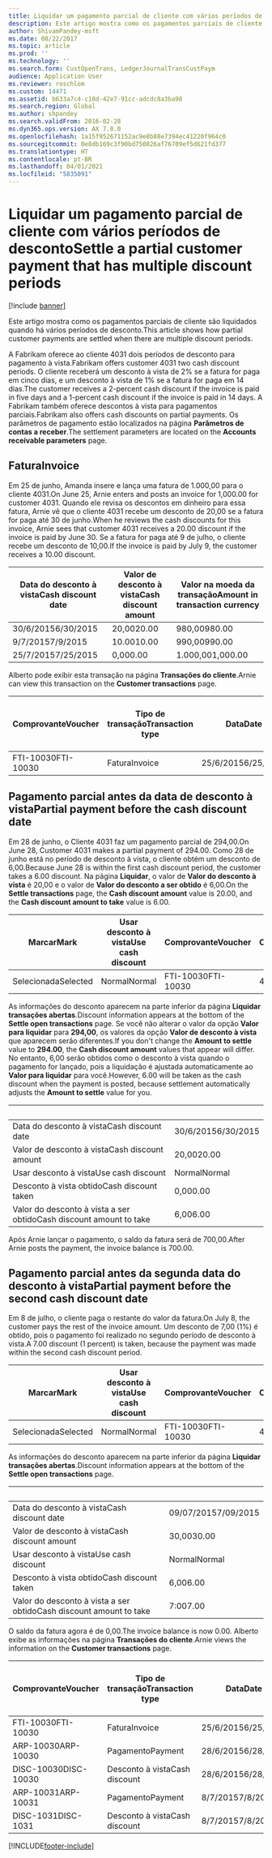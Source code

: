 ```yaml
---
title: Liquidar um pagamento parcial de cliente com vários períodos de desconto
description: Este artigo mostra como os pagamentos parciais de cliente são liquidados quando há vários períodos de desconto.
author: ShivamPandey-msft
ms.date: 08/22/2017
ms.topic: article
ms.prod: ''
ms.technology: ''
ms.search.form: CustOpenTrans, LedgerJournalTransCustPaym
audience: Application User
ms.reviewer: roschlom
ms.custom: 14471
ms.assetid: b633a7c4-c18d-42e7-91cc-adcdc8a3ba98
ms.search.region: Global
ms.author: shpandey
ms.search.validFrom: 2016-02-28
ms.dyn365.ops.version: AX 7.0.0
ms.openlocfilehash: 1a15f952671152ac9e8b88e7394ec41220f964c0
ms.sourcegitcommit: 0e8db169c3f90bd750826af76709ef5d621fd377
ms.translationtype: HT
ms.contentlocale: pt-BR
ms.lasthandoff: 04/01/2021
ms.locfileid: "5835091"
---
```

# <a name="settle-a-partial-customer-payment-that-has-multiple-discount-periods"></a><span data-ttu-id="b6699-103">Liquidar um pagamento parcial de cliente com vários períodos de desconto</span><span class="sxs-lookup"><span data-stu-id="b6699-103">Settle a partial customer payment that has multiple discount periods</span></span>

[!include [banner](../includes/banner.md)]

<span data-ttu-id="b6699-104">Este artigo mostra como os pagamentos parciais de cliente são liquidados quando há vários períodos de desconto.</span><span class="sxs-lookup"><span data-stu-id="b6699-104">This article shows how partial customer payments are settled when there are multiple discount periods.</span></span>

<span data-ttu-id="b6699-105">A Fabrikam oferece ao cliente 4031 dois períodos de desconto para pagamento à vista.</span><span class="sxs-lookup"><span data-stu-id="b6699-105">Fabrikam offers customer 4031 two cash discount periods.</span></span> <span data-ttu-id="b6699-106">O cliente receberá um desconto à vista de 2% se a fatura for paga em cinco dias, e um desconto à vista de 1% se a fatura for paga em 14 dias.</span><span class="sxs-lookup"><span data-stu-id="b6699-106">The customer receives a 2-percent cash discount if the invoice is paid in five days and a 1-percent cash discount if the invoice is paid in 14 days.</span></span> <span data-ttu-id="b6699-107">A Fabrikam também oferece descontos à vista para pagamentos parciais.</span><span class="sxs-lookup"><span data-stu-id="b6699-107">Fabrikam also offers cash discounts on partial payments.</span></span> <span data-ttu-id="b6699-108">Os parâmetros de pagamento estão localizados na página **Parâmetros de contas a receber**.</span><span class="sxs-lookup"><span data-stu-id="b6699-108">The settlement parameters are located on the **Accounts receivable parameters** page.</span></span>

## <a name="invoice"></a><span data-ttu-id="b6699-109">Fatura</span><span class="sxs-lookup"><span data-stu-id="b6699-109">Invoice</span></span>
<span data-ttu-id="b6699-110">Em 25 de junho, Amanda insere e lança uma fatura de 1.000,00 para o cliente 4031.</span><span class="sxs-lookup"><span data-stu-id="b6699-110">On June 25, Arnie enters and posts an invoice for 1,000.00 for customer 4031.</span></span> <span data-ttu-id="b6699-111">Quando ele revisa os descontos em dinheiro para essa fatura, Arnie vê que o cliente 4031 recebe um desconto de 20,00 se a fatura for paga até 30 de junho.</span><span class="sxs-lookup"><span data-stu-id="b6699-111">When he reviews the cash discounts for this invoice, Arnie sees that customer 4031 receives a 20.00 discount if the invoice is paid by June 30.</span></span> <span data-ttu-id="b6699-112">Se a fatura for paga até 9 de julho, o cliente recebe um desconto de 10,00.</span><span class="sxs-lookup"><span data-stu-id="b6699-112">If the invoice is paid by July 9, the customer receives a 10.00 discount.</span></span>

| <span data-ttu-id="b6699-113">Data do desconto à vista</span><span class="sxs-lookup"><span data-stu-id="b6699-113">Cash discount date</span></span> | <span data-ttu-id="b6699-114">Valor de desconto à vista</span><span class="sxs-lookup"><span data-stu-id="b6699-114">Cash discount amount</span></span> | <span data-ttu-id="b6699-115">Valor na moeda da transação</span><span class="sxs-lookup"><span data-stu-id="b6699-115">Amount in transaction currency</span></span> |
|--------------------|----------------------|--------------------------------|
| <span data-ttu-id="b6699-116">30/6/2015</span><span class="sxs-lookup"><span data-stu-id="b6699-116">6/30/2015</span></span>          | <span data-ttu-id="b6699-117">20,00</span><span class="sxs-lookup"><span data-stu-id="b6699-117">20.00</span></span>                | <span data-ttu-id="b6699-118">980,00</span><span class="sxs-lookup"><span data-stu-id="b6699-118">980.00</span></span>                         |
| <span data-ttu-id="b6699-119">9/7/2015</span><span class="sxs-lookup"><span data-stu-id="b6699-119">7/9/2015</span></span>           | <span data-ttu-id="b6699-120">10.00</span><span class="sxs-lookup"><span data-stu-id="b6699-120">10.00</span></span>                | <span data-ttu-id="b6699-121">990,00</span><span class="sxs-lookup"><span data-stu-id="b6699-121">990.00</span></span>                         |
| <span data-ttu-id="b6699-122">25/7/2015</span><span class="sxs-lookup"><span data-stu-id="b6699-122">7/25/2015</span></span>          | <span data-ttu-id="b6699-123">0,00</span><span class="sxs-lookup"><span data-stu-id="b6699-123">0.00</span></span>                 | <span data-ttu-id="b6699-124">1.000,00</span><span class="sxs-lookup"><span data-stu-id="b6699-124">1,000.00</span></span>                       |

<span data-ttu-id="b6699-125">Alberto pode exibir esta transação na página **Transações do cliente**.</span><span class="sxs-lookup"><span data-stu-id="b6699-125">Arnie can view this transaction on the **Customer transactions** page.</span></span>

| <span data-ttu-id="b6699-126">Comprovante</span><span class="sxs-lookup"><span data-stu-id="b6699-126">Voucher</span></span>   | <span data-ttu-id="b6699-127">Tipo de transação</span><span class="sxs-lookup"><span data-stu-id="b6699-127">Transaction type</span></span> | <span data-ttu-id="b6699-128">Data</span><span class="sxs-lookup"><span data-stu-id="b6699-128">Date</span></span>      | <span data-ttu-id="b6699-129">Fatura</span><span class="sxs-lookup"><span data-stu-id="b6699-129">Invoice</span></span> | <span data-ttu-id="b6699-130">Valor em débito na moeda da transação</span><span class="sxs-lookup"><span data-stu-id="b6699-130">Amount in transaction currency debit</span></span> | <span data-ttu-id="b6699-131">Valor em crédito na moeda da transação</span><span class="sxs-lookup"><span data-stu-id="b6699-131">Amount in transaction currency credit</span></span> | <span data-ttu-id="b6699-132">Saldo</span><span class="sxs-lookup"><span data-stu-id="b6699-132">Balance</span></span>  | <span data-ttu-id="b6699-133">Moeda</span><span class="sxs-lookup"><span data-stu-id="b6699-133">Currency</span></span> |
|-----------|------------------|-----------|---------|--------------------------------------|---------------------------------------|----------|----------|
| <span data-ttu-id="b6699-134">FTI-10030</span><span class="sxs-lookup"><span data-stu-id="b6699-134">FTI-10030</span></span> | <span data-ttu-id="b6699-135">Fatura</span><span class="sxs-lookup"><span data-stu-id="b6699-135">Invoice</span></span>          | <span data-ttu-id="b6699-136">25/6/2015</span><span class="sxs-lookup"><span data-stu-id="b6699-136">6/25/2015</span></span> | <span data-ttu-id="b6699-137">10030</span><span class="sxs-lookup"><span data-stu-id="b6699-137">10030</span></span>   | <span data-ttu-id="b6699-138">1.000,00</span><span class="sxs-lookup"><span data-stu-id="b6699-138">1,000.00</span></span>                             |                                       | <span data-ttu-id="b6699-139">1.000,00</span><span class="sxs-lookup"><span data-stu-id="b6699-139">1,000.00</span></span> | <span data-ttu-id="b6699-140">USD</span><span class="sxs-lookup"><span data-stu-id="b6699-140">USD</span></span>      |

## <a name="partial-payment-before-the-cash-discount-date"></a><span data-ttu-id="b6699-141">Pagamento parcial antes da data de desconto à vista</span><span class="sxs-lookup"><span data-stu-id="b6699-141">Partial payment before the cash discount date</span></span>
<span data-ttu-id="b6699-142">Em 28 de junho, o Cliente 4031 faz um pagamento parcial de 294,00.</span><span class="sxs-lookup"><span data-stu-id="b6699-142">On June 28, Customer 4031 makes a partial payment of 294.00.</span></span> <span data-ttu-id="b6699-143">Como 28 de junho está no período de desconto à vista, o cliente obtém um desconto de 6,00.</span><span class="sxs-lookup"><span data-stu-id="b6699-143">Because June 28 is within the first cash discount period, the customer takes a 6.00 discount.</span></span> <span data-ttu-id="b6699-144">Na página **Liquidar**, o valor de **Valor do desconto à vista** é 20,00 e o valor de **Valor do desconto a ser obtido** é 6,00.</span><span class="sxs-lookup"><span data-stu-id="b6699-144">On the **Settle transactions** page, the **Cash discount amount** value is 20.00, and the **Cash discount amount to take** value is 6.00.</span></span>

| <span data-ttu-id="b6699-145">Marcar</span><span class="sxs-lookup"><span data-stu-id="b6699-145">Mark</span></span>     | <span data-ttu-id="b6699-146">Usar desconto à vista</span><span class="sxs-lookup"><span data-stu-id="b6699-146">Use cash discount</span></span> | <span data-ttu-id="b6699-147">Comprovante</span><span class="sxs-lookup"><span data-stu-id="b6699-147">Voucher</span></span>   | <span data-ttu-id="b6699-148">Conta</span><span class="sxs-lookup"><span data-stu-id="b6699-148">Account</span></span> | <span data-ttu-id="b6699-149">Data</span><span class="sxs-lookup"><span data-stu-id="b6699-149">Date</span></span>      | <span data-ttu-id="b6699-150">Data de conclusão</span><span class="sxs-lookup"><span data-stu-id="b6699-150">Due date</span></span>  | <span data-ttu-id="b6699-151">Fatura</span><span class="sxs-lookup"><span data-stu-id="b6699-151">Invoice</span></span> | <span data-ttu-id="b6699-152">Valor na moeda da transação</span><span class="sxs-lookup"><span data-stu-id="b6699-152">Amount in transaction currency</span></span> | <span data-ttu-id="b6699-153">Moeda</span><span class="sxs-lookup"><span data-stu-id="b6699-153">Currency</span></span> | <span data-ttu-id="b6699-154">Valor para liquidar</span><span class="sxs-lookup"><span data-stu-id="b6699-154">Amount to settle</span></span> |
|----------|-------------------|-----------|---------|-----------|-----------|---------|--------------------------------|----------|------------------|
| <span data-ttu-id="b6699-155">Selecionada</span><span class="sxs-lookup"><span data-stu-id="b6699-155">Selected</span></span> | <span data-ttu-id="b6699-156">Normal</span><span class="sxs-lookup"><span data-stu-id="b6699-156">Normal</span></span>            | <span data-ttu-id="b6699-157">FTI-10030</span><span class="sxs-lookup"><span data-stu-id="b6699-157">FTI-10030</span></span> | <span data-ttu-id="b6699-158">4031</span><span class="sxs-lookup"><span data-stu-id="b6699-158">4031</span></span>    | <span data-ttu-id="b6699-159">25/6/2015</span><span class="sxs-lookup"><span data-stu-id="b6699-159">6/25/2015</span></span> | <span data-ttu-id="b6699-160">25/7/2015</span><span class="sxs-lookup"><span data-stu-id="b6699-160">7/25/2015</span></span> | <span data-ttu-id="b6699-161">10030</span><span class="sxs-lookup"><span data-stu-id="b6699-161">10030</span></span>   | <span data-ttu-id="b6699-162">1.000,00</span><span class="sxs-lookup"><span data-stu-id="b6699-162">1,000.00</span></span>                       | <span data-ttu-id="b6699-163">USD</span><span class="sxs-lookup"><span data-stu-id="b6699-163">USD</span></span>      | <span data-ttu-id="b6699-164">294,00</span><span class="sxs-lookup"><span data-stu-id="b6699-164">294.00</span></span>           |

<span data-ttu-id="b6699-165">As informações do desconto aparecem na parte inferior da página **Liquidar transações abertas**.</span><span class="sxs-lookup"><span data-stu-id="b6699-165">Discount information appears at the bottom of the **Settle open transactions** page.</span></span> <span data-ttu-id="b6699-166">Se você não alterar o valor da opção **Valor para liquidar** para **294,00**, os valores da opção **Valor de desconto à vista** que aparecem serão diferentes.</span><span class="sxs-lookup"><span data-stu-id="b6699-166">If you don't change the **Amount to settle** value to **294.00**, the **Cash discount amount** values that appear will differ.</span></span> <span data-ttu-id="b6699-167">No entanto, 6,00 serão obtidos como o desconto à vista quando o pagamento for lançado, pois a liquidação é ajustada automaticamente ao **Valor para liquidar** para você.</span><span class="sxs-lookup"><span data-stu-id="b6699-167">However, 6.00 will be taken as the cash discount when the payment is posted, because settlement automatically adjusts the **Amount to settle** value for you.</span></span>

| &nbsp;                       | &nbsp;    |
|------------------------------|-----------|
| <span data-ttu-id="b6699-168">Data do desconto à vista</span><span class="sxs-lookup"><span data-stu-id="b6699-168">Cash discount date</span></span>           | <span data-ttu-id="b6699-169">30/6/2015</span><span class="sxs-lookup"><span data-stu-id="b6699-169">6/30/2015</span></span> |
| <span data-ttu-id="b6699-170">Valor de desconto à vista</span><span class="sxs-lookup"><span data-stu-id="b6699-170">Cash discount amount</span></span>         | <span data-ttu-id="b6699-171">20,00</span><span class="sxs-lookup"><span data-stu-id="b6699-171">20.00</span></span>     |
| <span data-ttu-id="b6699-172">Usar desconto à vista</span><span class="sxs-lookup"><span data-stu-id="b6699-172">Use cash discount</span></span>            | <span data-ttu-id="b6699-173">Normal</span><span class="sxs-lookup"><span data-stu-id="b6699-173">Normal</span></span>    |
| <span data-ttu-id="b6699-174">Desconto à vista obtido</span><span class="sxs-lookup"><span data-stu-id="b6699-174">Cash discount taken</span></span>          | <span data-ttu-id="b6699-175">0,00</span><span class="sxs-lookup"><span data-stu-id="b6699-175">0.00</span></span>      |
| <span data-ttu-id="b6699-176">Valor do desconto à vista a ser obtido</span><span class="sxs-lookup"><span data-stu-id="b6699-176">Cash discount amount to take</span></span> | <span data-ttu-id="b6699-177">6,00</span><span class="sxs-lookup"><span data-stu-id="b6699-177">6.00</span></span>      |

<span data-ttu-id="b6699-178">Após Arnie lançar o pagamento, o saldo da fatura será de 700,00.</span><span class="sxs-lookup"><span data-stu-id="b6699-178">After Arnie posts the payment, the invoice balance is 700.00.</span></span>

## <a name="partial-payment-before-the-second-cash-discount-date"></a><span data-ttu-id="b6699-179">Pagamento parcial antes da segunda data do desconto à vista</span><span class="sxs-lookup"><span data-stu-id="b6699-179">Partial payment before the second cash discount date</span></span>
<span data-ttu-id="b6699-180">Em 8 de julho, o cliente paga o restante do valor da fatura.</span><span class="sxs-lookup"><span data-stu-id="b6699-180">On July 8, the customer pays the rest of the invoice amount.</span></span> <span data-ttu-id="b6699-181">Um desconto de 7,00 (1%) é obtido, pois o pagamento foi realizado no segundo período de desconto à vista.</span><span class="sxs-lookup"><span data-stu-id="b6699-181">A 7.00 discount (1 percent) is taken, because the payment was made within the second cash discount period.</span></span>

| <span data-ttu-id="b6699-182">Marcar</span><span class="sxs-lookup"><span data-stu-id="b6699-182">Mark</span></span>     | <span data-ttu-id="b6699-183">Usar desconto à vista</span><span class="sxs-lookup"><span data-stu-id="b6699-183">Use cash discount</span></span> | <span data-ttu-id="b6699-184">Comprovante</span><span class="sxs-lookup"><span data-stu-id="b6699-184">Voucher</span></span>   | <span data-ttu-id="b6699-185">Conta</span><span class="sxs-lookup"><span data-stu-id="b6699-185">Account</span></span> | <span data-ttu-id="b6699-186">Data</span><span class="sxs-lookup"><span data-stu-id="b6699-186">Date</span></span>      | <span data-ttu-id="b6699-187">Data de conclusão</span><span class="sxs-lookup"><span data-stu-id="b6699-187">Due date</span></span>  | <span data-ttu-id="b6699-188">Fatura</span><span class="sxs-lookup"><span data-stu-id="b6699-188">Invoice</span></span> | <span data-ttu-id="b6699-189">Valor em débito na moeda da transação</span><span class="sxs-lookup"><span data-stu-id="b6699-189">Amount in transaction currency debit</span></span> | <span data-ttu-id="b6699-190">Valor em crédito na moeda da transação</span><span class="sxs-lookup"><span data-stu-id="b6699-190">Amount in transaction currency credit</span></span> | <span data-ttu-id="b6699-191">Moeda</span><span class="sxs-lookup"><span data-stu-id="b6699-191">Currency</span></span> | <span data-ttu-id="b6699-192">Valor para liquidar</span><span class="sxs-lookup"><span data-stu-id="b6699-192">Amount to settle</span></span> |
|----------|-------------------|-----------|---------|-----------|-----------|---------|--------------------------------------|---------------------------------------|----------|------------------|
| <span data-ttu-id="b6699-193">Selecionada</span><span class="sxs-lookup"><span data-stu-id="b6699-193">Selected</span></span> | <span data-ttu-id="b6699-194">Normal</span><span class="sxs-lookup"><span data-stu-id="b6699-194">Normal</span></span>            | <span data-ttu-id="b6699-195">FTI-10030</span><span class="sxs-lookup"><span data-stu-id="b6699-195">FTI-10030</span></span> | <span data-ttu-id="b6699-196">4031</span><span class="sxs-lookup"><span data-stu-id="b6699-196">4031</span></span>    | <span data-ttu-id="b6699-197">25/6/2015</span><span class="sxs-lookup"><span data-stu-id="b6699-197">6/25/2015</span></span> | <span data-ttu-id="b6699-198">25/7/2015</span><span class="sxs-lookup"><span data-stu-id="b6699-198">7/25/2015</span></span> | <span data-ttu-id="b6699-199">10030</span><span class="sxs-lookup"><span data-stu-id="b6699-199">10030</span></span>   | <span data-ttu-id="b6699-200">700.00</span><span class="sxs-lookup"><span data-stu-id="b6699-200">700.00</span></span>                               |                                       | <span data-ttu-id="b6699-201">USD</span><span class="sxs-lookup"><span data-stu-id="b6699-201">USD</span></span>      | <span data-ttu-id="b6699-202">693.00</span><span class="sxs-lookup"><span data-stu-id="b6699-202">693.00</span></span>           |

<span data-ttu-id="b6699-203">As informações do desconto aparecem na parte inferior da página **Liquidar transações abertas**.</span><span class="sxs-lookup"><span data-stu-id="b6699-203">Discount information appears at the bottom of the **Settle open transactions** page.</span></span>

| &nbsp;                       | &nbsp;    |
|------------------------------|-----------|
| <span data-ttu-id="b6699-204">Data do desconto à vista</span><span class="sxs-lookup"><span data-stu-id="b6699-204">Cash discount date</span></span>           | <span data-ttu-id="b6699-205">09/07/2015</span><span class="sxs-lookup"><span data-stu-id="b6699-205">7/09/2015</span></span> |
| <span data-ttu-id="b6699-206">Valor de desconto à vista</span><span class="sxs-lookup"><span data-stu-id="b6699-206">Cash discount amount</span></span>         | <span data-ttu-id="b6699-207">30,00</span><span class="sxs-lookup"><span data-stu-id="b6699-207">30.00</span></span>     |
| <span data-ttu-id="b6699-208">Usar desconto à vista</span><span class="sxs-lookup"><span data-stu-id="b6699-208">Use cash discount</span></span>            | <span data-ttu-id="b6699-209">Normal</span><span class="sxs-lookup"><span data-stu-id="b6699-209">Normal</span></span>    |
| <span data-ttu-id="b6699-210">Desconto à vista obtido</span><span class="sxs-lookup"><span data-stu-id="b6699-210">Cash discount taken</span></span>          | <span data-ttu-id="b6699-211">6,00</span><span class="sxs-lookup"><span data-stu-id="b6699-211">6.00</span></span>      |
| <span data-ttu-id="b6699-212">Valor do desconto à vista a ser obtido</span><span class="sxs-lookup"><span data-stu-id="b6699-212">Cash discount amount to take</span></span> | <span data-ttu-id="b6699-213">7:00</span><span class="sxs-lookup"><span data-stu-id="b6699-213">7.00</span></span>      |

<span data-ttu-id="b6699-214">O saldo da fatura agora é de 0,00.</span><span class="sxs-lookup"><span data-stu-id="b6699-214">The invoice balance is now 0.00.</span></span> <span data-ttu-id="b6699-215">Alberto exibe as informações na página **Transações do cliente**.</span><span class="sxs-lookup"><span data-stu-id="b6699-215">Arnie views the information on the **Customer transactions** page.</span></span>

| <span data-ttu-id="b6699-216">Comprovante</span><span class="sxs-lookup"><span data-stu-id="b6699-216">Voucher</span></span>    | <span data-ttu-id="b6699-217">Tipo de transação</span><span class="sxs-lookup"><span data-stu-id="b6699-217">Transaction type</span></span> | <span data-ttu-id="b6699-218">Data</span><span class="sxs-lookup"><span data-stu-id="b6699-218">Date</span></span>      | <span data-ttu-id="b6699-219">Fatura</span><span class="sxs-lookup"><span data-stu-id="b6699-219">Invoice</span></span> | <span data-ttu-id="b6699-220">Valor em débito na moeda da transação</span><span class="sxs-lookup"><span data-stu-id="b6699-220">Amount in transaction currency debit</span></span> | <span data-ttu-id="b6699-221">Valor em crédito na moeda da transação</span><span class="sxs-lookup"><span data-stu-id="b6699-221">Amount in transaction currency credit</span></span> | <span data-ttu-id="b6699-222">Saldo</span><span class="sxs-lookup"><span data-stu-id="b6699-222">Balance</span></span> | <span data-ttu-id="b6699-223">Moeda</span><span class="sxs-lookup"><span data-stu-id="b6699-223">Currency</span></span> |
|------------|------------------|-----------|---------|--------------------------------------|---------------------------------------|---------|----------|
| <span data-ttu-id="b6699-224">FTI-10030</span><span class="sxs-lookup"><span data-stu-id="b6699-224">FTI-10030</span></span>  | <span data-ttu-id="b6699-225">Fatura</span><span class="sxs-lookup"><span data-stu-id="b6699-225">Invoice</span></span>          | <span data-ttu-id="b6699-226">25/6/2015</span><span class="sxs-lookup"><span data-stu-id="b6699-226">6/25/2015</span></span> | <span data-ttu-id="b6699-227">10030</span><span class="sxs-lookup"><span data-stu-id="b6699-227">10030</span></span>   | <span data-ttu-id="b6699-228">1.000,00</span><span class="sxs-lookup"><span data-stu-id="b6699-228">1,000.00</span></span>                             |                                       | <span data-ttu-id="b6699-229">0,00</span><span class="sxs-lookup"><span data-stu-id="b6699-229">0.00</span></span>    | <span data-ttu-id="b6699-230">USD</span><span class="sxs-lookup"><span data-stu-id="b6699-230">USD</span></span>      |
| <span data-ttu-id="b6699-231">ARP-10030</span><span class="sxs-lookup"><span data-stu-id="b6699-231">ARP-10030</span></span>  |  <span data-ttu-id="b6699-232">Pagamento</span><span class="sxs-lookup"><span data-stu-id="b6699-232">Payment</span></span>         | <span data-ttu-id="b6699-233">28/6/2015</span><span class="sxs-lookup"><span data-stu-id="b6699-233">6/28/2015</span></span> |         |                                      | <span data-ttu-id="b6699-234">294,00</span><span class="sxs-lookup"><span data-stu-id="b6699-234">294.00</span></span>                                | <span data-ttu-id="b6699-235">0,00</span><span class="sxs-lookup"><span data-stu-id="b6699-235">0.00</span></span>    | <span data-ttu-id="b6699-236">USD</span><span class="sxs-lookup"><span data-stu-id="b6699-236">USD</span></span>      |
| <span data-ttu-id="b6699-237">DISC-10030</span><span class="sxs-lookup"><span data-stu-id="b6699-237">DISC-10030</span></span> |  <span data-ttu-id="b6699-238">Desconto à vista</span><span class="sxs-lookup"><span data-stu-id="b6699-238">Cash discount</span></span>   | <span data-ttu-id="b6699-239">28/6/2015</span><span class="sxs-lookup"><span data-stu-id="b6699-239">6/28/2015</span></span> |         |                                      | <span data-ttu-id="b6699-240">6,00</span><span class="sxs-lookup"><span data-stu-id="b6699-240">6.00</span></span>                                  | <span data-ttu-id="b6699-241">0,00</span><span class="sxs-lookup"><span data-stu-id="b6699-241">0.00</span></span>    | <span data-ttu-id="b6699-242">USD</span><span class="sxs-lookup"><span data-stu-id="b6699-242">USD</span></span>      |
| <span data-ttu-id="b6699-243">ARP-10031</span><span class="sxs-lookup"><span data-stu-id="b6699-243">ARP-10031</span></span>  |  <span data-ttu-id="b6699-244">Pagamento</span><span class="sxs-lookup"><span data-stu-id="b6699-244">Payment</span></span>         | <span data-ttu-id="b6699-245">8/7/2015</span><span class="sxs-lookup"><span data-stu-id="b6699-245">7/8/2015</span></span>  |         |                                      | <span data-ttu-id="b6699-246">693.00</span><span class="sxs-lookup"><span data-stu-id="b6699-246">693.00</span></span>                                | <span data-ttu-id="b6699-247">0,00</span><span class="sxs-lookup"><span data-stu-id="b6699-247">0.00</span></span>    | <span data-ttu-id="b6699-248">USD</span><span class="sxs-lookup"><span data-stu-id="b6699-248">USD</span></span>      |
| <span data-ttu-id="b6699-249">DISC-1031</span><span class="sxs-lookup"><span data-stu-id="b6699-249">DISC-1031</span></span>  |  <span data-ttu-id="b6699-250">Desconto à vista</span><span class="sxs-lookup"><span data-stu-id="b6699-250">Cash discount</span></span>   | <span data-ttu-id="b6699-251">8/7/2015</span><span class="sxs-lookup"><span data-stu-id="b6699-251">7/8/2015</span></span>  |         |                                      | <span data-ttu-id="b6699-252">7:00</span><span class="sxs-lookup"><span data-stu-id="b6699-252">7.00</span></span>                                  | <span data-ttu-id="b6699-253">0,00</span><span class="sxs-lookup"><span data-stu-id="b6699-253">0.00</span></span>    | <span data-ttu-id="b6699-254">USD</span><span class="sxs-lookup"><span data-stu-id="b6699-254">USD</span></span>      |







[!INCLUDE[footer-include](../../includes/footer-banner.md)]